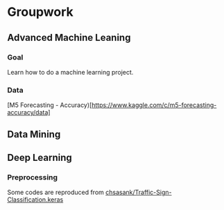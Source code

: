 # Groupwork 


## Advanced Machine Leaning

### Goal

Learn how to do a machine learning project.


### Data
[M5 Forecasting - Accuracy)[https://www.kaggle.com/c/m5-forecasting-accuracy/data]



## Data Mining




## Deep Learning




### Preprocessing

Some codes are reproduced from [chsasank/Traffic-Sign-Classification.keras](https://github.com/chsasank/Traffic-Sign-Classification.keras)

